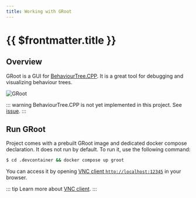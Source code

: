```yaml
---
title: Working with GRoot
---
```


# {{ $frontmatter.title }}

## Overview

GRoot is a GUI for [BehaviourTree.CPP](https://www.behaviortree.dev/). It is a great tool for debugging and visualizing behaviour trees.

![GRoot](https://raw.githubusercontent.com/BehaviorTree/Groot/master/groot-screenshot.png)

::: warning
BehaviourTree.CPP is not yet implemented in this project. See [issue](https://github.com/jkaflik/OpenMowerNext/issues/9).
:::

## Run GRoot

Project comes with a prebuilt GRoot image and dedicated docker compose declaration. It does not run by default. To run it, use the following command:

```bash
$ cd .devcontainer && docker compose up groot
```

You can access it by opening [VNC client `http://localhost:12345`](http://localhost:12345) in your browser.

::: tip
Learn more about [VNC client](devcontainer#detailed).
:::
